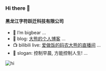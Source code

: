 ### Hi there 👋

#### 黑龙江字符跃迁科技有限公司


- :bear: I’m bigbear ...
- :book: blog: [大熊的个人博客](https://liuxiaoyucc.github.io/) ...
- :tv: bilibili live: [爱做饭的码农大熊的直播间](http://live.bilibili.com/14624352) ...
- :punch: slogan: 控制早晨, 方能控制人生! ...

![hi](https://github-readme-stats.vercel.app/api?username=liuxiaoyucc&show_icons=true&title_color=fff&icon_color=79ff97&text_color=9f9f9f&bg_color=151515)
